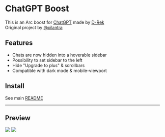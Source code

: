 # ChatGPT Boost

This is an Arc boost for [ChatGPT](chat.openai.com) made by [D-Rek](https://github.com/D-Rekk)<br>
Original project by [@xilantra](https://twitter.com/xilantra)


## Features
- Chats are now hidden into a hoverable sidebar
- Possibility to set sidebar to the left
- Hide "Upgrade to plus" & scrollbars
- Compatible with dark mode & mobile-viewport
## Install
See main [README](https://github.com/D-Rekk/arc-boost)

---
## Preview
<img src="https://user-images.githubusercontent.com/46907875/233808948-a3be1cab-c0a4-41bd-b009-1530e3e1a284.png"> <img src="https://user-images.githubusercontent.com/46907875/233808745-a104ed84-5272-4836-94c5-bae2bcd57ea5.png">
